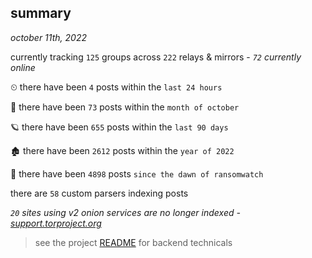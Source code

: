 
## summary
_october 11th, 2022_

currently tracking `125` groups across `222` relays & mirrors - _`72` currently online_

⏲ there have been `4` posts within the `last 24 hours`

🦈 there have been `73` posts within the `month of october`

🪐 there have been `655` posts within the `last 90 days`

🏚 there have been `2612` posts within the `year of 2022`

🦕 there have been `4898` posts `since the dawn of ransomwatch`

there are `58` custom parsers indexing posts

_`20` sites using v2 onion services are no longer indexed - [support.torproject.org](https://support.torproject.org/onionservices/v2-deprecation/)_

> see the project [README](https://github.com/joshhighet/ransomwatch#ransomwatch--) for backend technicals
